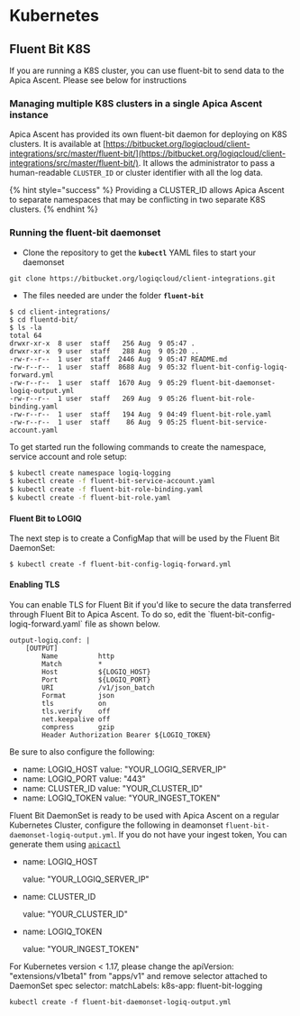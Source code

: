# Kubernetes

## Fluent Bit K8S

If you are running a K8S cluster, you can use fluent-bit to send data to the Apica Ascent. Please see below for instructions

### Managing multiple K8S clusters in a single Apica Ascent instance

Apica Ascent has provided its own fluent-bit daemon for deploying on K8S clusters. It is available at [https://bitbucket.org/logiqcloud/client-integrations/src/master/fluent-bit/](https://bitbucket.org/logiqcloud/client-integrations/src/master/fluent-bit/). It allows the administrator to pass a human-readable `CLUSTER_ID` or cluster identifier with all the log data.

{% hint style="success" %}
Providing a CLUSTER\_ID allows Apica Ascent to separate namespaces that may be conflicting in two separate K8S clusters.
{% endhint %}

### Running the fluent-bit daemonset

* Clone the repository to get the **`kubectl`** YAML files to start your daemonset

```
git clone https://bitbucket.org/logiqcloud/client-integrations.git
```

* The files needed are under the folder **`fluent-bit`**

```
$ cd client-integrations/
$ cd fluentd-bit/
$ ls -la
total 64
drwxr-xr-x  8 user  staff   256 Aug  9 05:47 .
drwxr-xr-x  9 user  staff   288 Aug  9 05:20 ..
-rw-r--r--  1 user  staff  2446 Aug  9 05:47 README.md
-rw-r--r--  1 user  staff  8688 Aug  9 05:32 fluent-bit-config-logiq-forward.yml
-rw-r--r--  1 user  staff  1670 Aug  9 05:29 fluent-bit-daemonset-logiq-output.yml
-rw-r--r--  1 user  staff   269 Aug  9 05:26 fluent-bit-role-binding.yaml
-rw-r--r--  1 user  staff   194 Aug  9 04:49 fluent-bit-role.yaml
-rw-r--r--  1 user  staff    86 Aug  9 05:25 fluent-bit-service-account.yaml
```

To get started run the following commands to create the namespace, service account and role setup:

```bash
$ kubectl create namespace logiq-logging
$ kubectl create -f fluent-bit-service-account.yaml
$ kubectl create -f fluent-bit-role-binding.yaml
$ kubectl create -f fluent-bit-role.yaml
```

#### Fluent Bit to LOGIQ

The next step is to create a ConfigMap that will be used by the Fluent Bit DaemonSet:

```
$ kubectl create -f fluent-bit-config-logiq-forward.yml
```

#### Enabling TLS

You can enable TLS for Fluent Bit if you'd like to secure the data transferred through Fluent Bit to Apica Ascent. To do so, edit the \`fluent-bit-config-logiq-forward.yaml\` file as shown below.

```
output-logiq.conf: |
    [OUTPUT]
        Name          http
        Match         *
        Host          ${LOGIQ_HOST}
        Port          ${LOGIQ_PORT}
        URI           /v1/json_batch
        Format        json
        tls           on
        tls.verify    off
        net.keepalive off
        compress      gzip
        Header Authorization Bearer ${LOGIQ_TOKEN}
```

Be sure to also configure the following:

* name: LOGIQ\_HOST value: "YOUR\_LOGIQ\_SERVER\_IP"
* name: LOGIQ\_PORT value: "443"
* name: CLUSTER\_ID value: "YOUR\_CLUSTER\_ID"
* name: LOGIQ\_TOKEN value: "YOUR\_INGEST\_TOKEN"

Fluent Bit DaemonSet is ready to be used with Apica Ascent on a regular Kubernetes Cluster, configure the following in deamonset `fluent-bit-daemonset-logiq-output.yml`. If you do not have your ingest token, You can generate them using [`apicactl`](https://docs.logiq.ai/logiq-server/agentless/generating-secure-ingest-token)

*   name: LOGIQ\_HOST

    value: "YOUR\_LOGIQ\_SERVER\_IP"
*   name: CLUSTER\_ID

    value: "YOUR\_CLUSTER\_ID"
*   name: LOGIQ\_TOKEN

    value: "YOUR\_INGEST\_TOKEN"

For Kubernetes version < 1.17, please change the apiVersion: "extensions/v1beta1" from "apps/v1" and remove selector attached to DaemonSet spec selector: matchLabels: k8s-app: fluent-bit-logging

```
kubectl create -f fluent-bit-daemonset-logiq-output.yml
```

####


